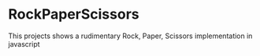 # RockPaperScissors
This projects shows a rudimentary Rock, Paper, Scissors implementation in javascript
